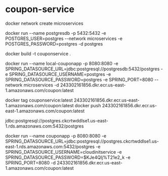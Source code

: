 # coupon-service

docker network create microservices

docker run --name postgresdb -p 5432:5432 -e POSTGRES_USER=postgres --network microservices -e POSTGRES_PASSWORD=postgres -d postgres

docker build -t couponservice .

docker run --name local-couponapp -p 8080:8080 -e SPRING_DATASOURCE_URL=jdbc:postgresql://postgresdb:5432/postgres -e SPRING_DATASOURCE_USERNAME=postgres -e SPRING_DATASOURCE_PASSWORD=postgres -e SPRING_PORT=8080 --network microservices -d 243302161856.dkr.ecr.us-east-1.amazonaws.com/coupon:latest

docker tag couponservice:latest 243302161856.dkr.ecr.us-east-1.amazonaws.com/coupon:latest
docker push 243302161856.dkr.ecr.us-east-1.amazonaws.com/coupon:latest


jdbc:postgresql://postgres.ckcrtwddlse1.us-east-1.rds.amazonaws.com:5432/postgres


docker run --name couponapp -p 8080:8080 -e SPRING_DATASOURCE_URL=jdbc:postgresql://postgres.ckcrtwddlse1.us-east-1.rds.amazonaws.com:5432/postgres -e SPRING_DATASOURCE_USERNAME=cloudinitservice -e SPRING_DATASOURCE_PASSWORD=$KJe4QIj%T21e2_k -e SPRING_PORT=8080 -d 243302161856.dkr.ecr.us-east-1.amazonaws.com/coupon:latest